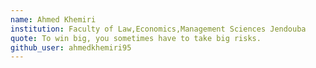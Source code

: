 ```yaml
---
name: Ahmed Khemiri
institution: Faculty of Law,Economics,Management Sciences Jendouba
quote: To win big, you sometimes have to take big risks. 
github_user: ahmedkhemiri95
---
```

